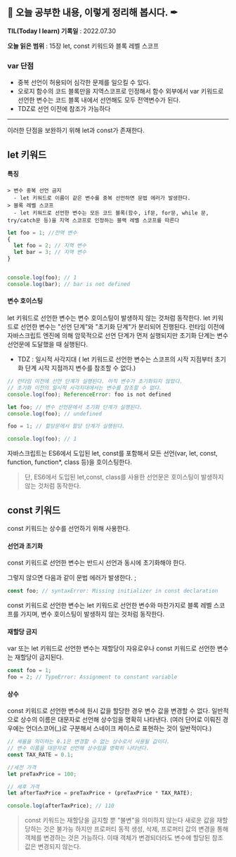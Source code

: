 ## 📕 오늘 공부한 내용, 이렇게 정리해 봅시다. ✒

**TIL(Today I learn) 기록일** : 2022.07.30

**오늘 읽은 범위** : 15장 let, const 키워드와 블록 레벨 스코프

### var 단점

- 중복 선언이 허용되어 심각한 문제를 일으킬 수 있다.
- 오로지 함수의 코드 블록만을 지역스코프로 인정해서 함수 외부에서 var 키워드로 선언한 변수는 코드 블록 내에서 선언해도 모두 전역변수가 된다.
- TDZ로 선언 이전에 참조가 가능하다
---

이러한 단점을 보완하기 위해 let과 const가 존재한다.


## let 키워드 
#### 특징
    > 변수 중복 선언 금지
      - let 키워드로 이름이 같은 변수를 중복 선언하면 문법 에러가 발생한다.
    > 블록 레벨 스코프
      - let 키워드로 선언한 변수는 모든 코드 블록(함수, if문, for문, while 문, try/catch문 등)을 지역 스코프로 인정하는 블랙 레벨 스코프를 따른다
```js
let foo = 1; //전역 변수
{ 
  let foo = 2; // 지역 변수
  let bar = 3; // 지역 변수
}


console.log(foo); // 1
console.log(bar); // bar is not defined

```
#### 변수 호이스팅

let 키워드로 선언한 변수는 변수 호이스팅이 발생하지 않는 것처럼 동작한다.
let 키워드로 선언한 변수는 "선언 단계"와 "초기화 단계"가 분리되어 진행된다.
런타임 이전에 자바스크립트 엔진에 의해 암묵적으로 선언 단계가 먼저 실행되지만 초기화 단계는 변수 선언문에 도달했을 때 실행된다.

- TDZ : 일시적 사각지대  ( let 키워드로 선언한 변수는 스코프의 시작 지점부터 초기화 단계 시작 지점까지 변수를 참조할 수 없다.)
```js
// 런타임 이전에 선언 단계가 실행된다. 아직 변수가 초기화되지 않았다.
// 초기화 이전의 일시적 사각지대에서는 변수를 참조할 수 없다.
console.log(foo); ReferenceError: foo is not defined

let foo; // 변수 선언문에서 초기화 단계가 실행된다.
console.log(foo); // undefined

foo = 1; // 할당문에서 할당 단계가 실행된다.

console.log(foo); // 1
```
자바스크립트는 ES6에서 도입된 let, const를 포함해서 모든 선언(var, let, const, function, function*, class 등)을 호이스팅한다.
> 단, ES6에서 도입된 let,const, class를 사용한 선언문은 호이스팅이 발생하지 않는 것처럼 동작한다. 


## const 키워드

const 키워드는 상수를 선언하기 위해 사용한다. 

#### 선언과 초기화
const 키워드로 선언한 변수는 반드시 선언과 동시에 초기화해야 한다.

그렇지 않으면 다음과 같이 문법 에러가 발생한다.
;
```js
const foo; // syntaxError: Missing initializer in const declaration 
```

const 키워드로 선언한 변수는 let 키워드로 선언한 변수와 마찬가지로 블록 레벨 스코프를 가지며, 변수 호이스팅이 발생하지 않는 것처럼 동작한다. 

#### 재할당 금지

var 또는 let 키워드로 선언한 변수는 재할당이 자유로우나 const 키워드로 선언한 변수는 재할당이 금지된다.

```js
const foo = 1;
foo = 2; // TypeError: Assignment to constant variable
```

#### 상수

const 키워드로 선언한 변수에 원시 값을 할당한 경우 변수 값을 변경할 수 없다.
일반적으로 상수의 이름은 대문자로 선언해 상수임을 명확히 나타낸다. (여러 단어로 이뤄진 경우에는 언더스코어(_)로 구분해서 스네이크 케이스로 표현하는 것이 일반적이다.)

```js
// 세율을 의미하는 0.1은 변경할 수 없는 상수로서 사용될 값이다.
// 변수 이름을 대문자로 선언해 상수임을 명확히 나타낸다.
const TAX_RATE = 0.1;

//세전 가격 
let preTaxPrice = 100;

// 세후 가격
let afterTaxPrice = preTaxPrice + (preTaxPrice * TAX_RATE);

console.log(afterTaxPrice); // 110

```


> const 키워드는 재할당을 금지할 뿐 "불변"을 의미하지 않는다
새로운 값을 재할당하는 것은 불가능 하지만 프로퍼티 동적 생성, 삭제, 프로퍼티 값의 변경을 통해 객체를 변경하는 것은 가능하다.
이때 객체가 변경되더라도 변수에 할당된 참조 값은 변경되지 않는다.



